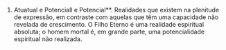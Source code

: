 ﻿1. Atuatual e Potenciall e Potencial**. Realidades que existem na plenitude de expressão, em contraste com aquelas que têm uma capacidade não revelada de crescimento. O Filho Eterno é uma realidade espiritual absoluta; o homem mortal é, em grande parte, uma potencialidade espiritual não realizada.
